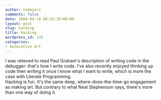 ```yaml
---
author: robmyers
comments: false
date: 2004-04-18 08:55:35+00:00
layout: post
slug: hacking
title: Hacking
wordpress_id: 125
categories:
- Generative Art
---
```


I was relieved to read Paul Graham's description of writing code in the debugger: that's how I write code. I've also recently enjoyed thinking up code then writing it once I know what I want to write, which is more the case with Literate Programming.  
Hacking is fun. It's the same deep, where-does-the-time-go engagement as making art. But contrary to what Neal Stephenson says, there's more than one way of doing it. 

  


